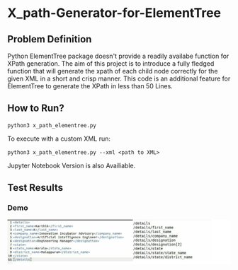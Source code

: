 # X_path-Generator-for-ElementTree


## Problem Definition

Python ElementTree package doesn't provide a readily availabe function for XPath generation. The aim of this project is to introduce a fully fledged function that will generate the xpath of each child node correctly for the given XML in a short and crisp manner. This code is an additional feature for ElementTree to generate the XPath in less than 50 Lines. 


## How to Run?
```
python3 x_path_elementree.py

```

To execute with a custom XML run:

``` 
python3 x_path_elementree.py --xml <path to XML>

```

Jupyter Notebook Version is also Availiable.


## Test Results
### Demo
<p align="center">
  <img src="image.jpg">
</p> 

